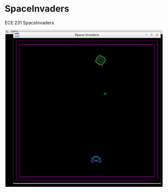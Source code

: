 # SpaceInvaders
ECE 231 SpaceInvaders

<p align="center">
  <img width="500" height="500" src="SpaceInvaders.png">

